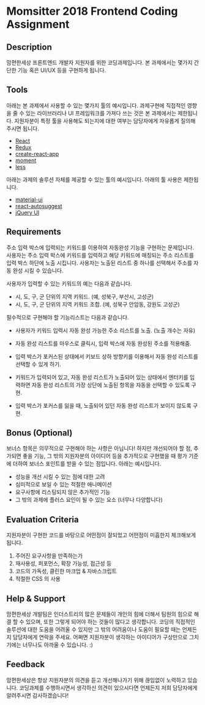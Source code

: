 # Momsitter 2018 Frontend Coding Assignment

## Description

맘편한세상 프론트엔드 개발자 지원자를 위한 코딩과제입니다. 본 과제에서는 몇가지 간단한 기능 혹은 UI/UX 등을 구현하게 됩니다.

## Tools

아래는 본 과제에서 사용할 수 있는 몇가지 툴의 예시입니다.
과제구현에 직접적인 영향을 줄 수 있는 라이브러리나 UI 프레임워크를 가져다 쓰는 것은 본 과제에서는 제한됩니다.
지원자분이 특정 툴을 사용해도 되는지에 대한 여부는 담당자에게 자유롭게 질의해주시면 됩니다.

* [React](https://reactjs.org/)
* [Redux](https://redux.js.org/)
* [create-react-app](https://github.com/facebook/create-react-app)
* [moment](https://momentjs.com/)
* [less](http://lesscss.org/)

아래는 과제의 솔루션 자체를 제공할 수 있는 툴의 예시입니다. 아래의 툴 사용은 제한됩니다.

* [material-ui](http://www.material-ui.com/#/)
* [react-autosuggest](http://react-autosuggest.js.org/)
* [jQuery UI](https://jqueryui.com/)

## Requirements

주소 입력 박스에 입력되는 키워드를 이용하여 자동완성 기능을 구현하는 문제입니다.
사용자는 주소 입력 박스에 키워드를 입력하고 해당 키워드에 매칭되는 주소 리스트를 입력 박스
하단에 노출 시킵니다. 사용자는 노출된 리스트 중 하나를 선택해서 주소를 자동 완성 시킬 수 있습니다.

사용자가 입력할 수 있는 키워드의 예는 다음과 같습니다.

* 시, 도, 구, 군 단위의 지역 키워드. (예, 성북구, 부산시, 고성군)
* 시, 도, 구, 군 단위의 지역 키워드 조합. (예, 성북구 안암동, 강원도 고성군)

필수적으로 구현해야 할 기능리스트는 다음과 같습니다.

* 사용자가 키워드 입력시 자동 완성 가능한 주소 리스트를 노출. (노출 개수는 자유)

* 자동 완성 리스트를 마우스로 클릭시, 입력 박스에 자동 완성된 주소를 적용해줌.

* 입력 박스가 포커스된 상태에서 키보드 상하 방향키를 이용해서 자동 완성 리스트를 선택할 수 있게 하기.

* 키워드가 입력되어 있고, 자동 완성 리스트가 노출되어 있는 상태에서 엔터키를 입력하면 자동 완성 리스트의
가장 상단에 노출된 항목을 자동을 선택할 수 있도록 구현.

* 입력 박스가 포커스를 잃을 때, 노출되어 있던 자동 완성 리스트가 보이지 않도록 구현.

## Bonus (Optional)

보너스 항목은 의무적으로 구현해야 하는 사항은 아닙니다!
하지만 개선되어야 할 점, 추가되면 좋을 기능, 그 밖의 지원자분의 아이디어 등을 추가적으로 구현했을 때
평가 기준에 더하여 보너스 포인트를 받을 수 있는 점입니다. 아래는 예시입니다.

* 성능을 개선 시킬 수 있는 점에 대한 고려
* 심미적으로 보일 수 있는 적절한 애니메이션
* 요구사항에 리스팅되지 않은 추가적인 기능
* 그 밖의 과제에 플러스 요인이 될 수 있는 요소 (너무나 다양합니다)

## Evaluation Criteria

지원자분이 구현한 코드를 바탕으로 어떤점이 잘되었고 어떤점이 미흡한지 체크해보게 됩니다.

1. 주어진 요구사항을 만족하는가
2. 재사용성, 퍼포먼스, 확장 가능성, 접근성 등
3. 코드의 가독성, 클린한 마크업 & 자바스크립트
2. 적절한 CSS 의 사용

## Help & Support

맘편한세상 개발팀은 인더스트리의 많은 문제들이 개인의 힘에 더해서 팀원의 힘으로 해결 할 수 있으며,
또한 그렇게 되어야 하는 것들이 많다고 생각합니다.
코딩의 직접적인 솔루션에 대한 도움을 어려울 수 있지만 그 밖의 어려움이나 도움이 필요할 때는 언제든지
담당자에게 연락을 주세요.
어쩌면 지원자분이 생각하는 아이디어가 구상만으로 그치기에는 너무나도 아까울 수 있습니다. :)

## Feedback

맘편한세상은 항상 지원자분의 의견을 듣고 개선해나가기 위해 끊임없이 노력하고 있습니다.
코딩과제를 수행하시면서 생각하신 의견이 있으시다면 언제든지 저희 담당자에게 알려주시면 감사하겠습니다!
